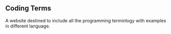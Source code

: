## Coding Terms

A website destined to include all the programming terminlogy with examples in different language.
